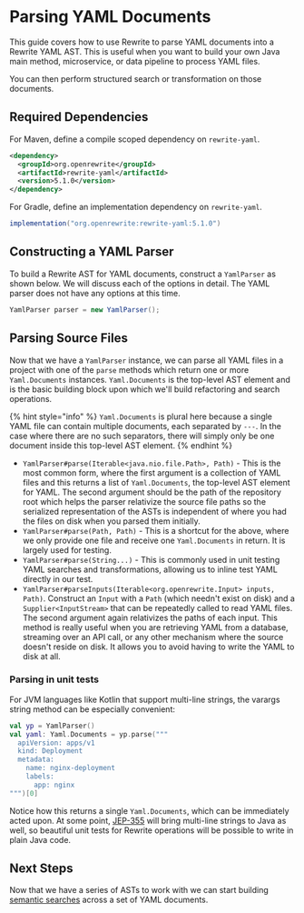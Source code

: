 # Parsing YAML Documents

This guide covers how to use Rewrite to parse YAML documents into a Rewrite YAML AST. This is useful when you want to build your own Java main method, microservice, or data pipeline to process YAML files.

You can then perform structured search or transformation on those documents.

## Required Dependencies

For Maven, define a compile scoped dependency on `rewrite-yaml`.

```xml
<dependency>
  <groupId>org.openrewrite</groupId>
  <artifactId>rewrite-yaml</artifactId>
  <version>5.1.0</version>
</dependency>
```

For Gradle, define an implementation dependency on `rewrite-yaml`.

```groovy
implementation("org.openrewrite:rewrite-yaml:5.1.0")
```

## Constructing a YAML Parser

To build a Rewrite AST for YAML documents, construct a `YamlParser` as shown below. We will discuss each of the options in detail. The YAML parser does not have any options at this time.

```java
YamlParser parser = new YamlParser();
```

## Parsing Source Files

Now that we have a `YamlParser` instance, we can parse all YAML files in a project with one of the `parse` methods which return one or more `Yaml.Documents` instances. `Yaml.Documents` is the top-level AST element and is the basic building block upon which we'll build refactoring and search operations.

{% hint style="info" %}
`Yaml.Documents` is plural here because a single YAML file can contain multiple documents, each separated by `---`. In the case where there are no such separators, there will simply only be one document inside this top-level AST element.
{% endhint %}

* `YamlParser#parse(Iterable<java.nio.file.Path>, Path)` - This is the most common form, where the first argument is a collection of YAML files and this returns a list of `Yaml.Documents`, the top-level AST element for YAML. The second argument should be the path of the repository root which helps the parser relativize the source file paths so the serialized representation of the ASTs is independent of where you had the files on disk when you parsed them initially.
* `YamlParser#parse(Path, Path)` - This is a shortcut for the above, where we only provide one file and receive one `Yaml.Documents` in return. It is largely used for testing.
* `YamlParser#parse(String...)` - This is commonly used in unit testing YAML searches and transformations, allowing us to inline test YAML directly in our test.
* `YamlParser#parseInputs(Iterable<org.openrewrite.Input> inputs, Path)`. Construct an `Input` with a `Path` \(which needn't exist on disk\) and a `Supplier<InputStream>` that can be repeatedly called to read YAML files. The second argument again relativizes the paths of each input. This method is really useful when you are retrieving YAML from a database, streaming over an API call, or any other mechanism where the source doesn't reside on disk. It allows you to avoid having to write the YAML to disk at all.

### Parsing in unit tests

For JVM languages like Kotlin that support multi-line strings, the varargs string method can be especially convenient:

```kotlin
val yp = YamlParser()
val yaml: Yaml.Documents = yp.parse("""
  apiVersion: apps/v1
  kind: Deployment
  metadata:
    name: nginx-deployment
    labels:
      app: nginx
""")[0]
```

Notice how this returns a single `Yaml.Documents`, which can be immediately acted upon. At some point, [JEP-355](https://openjdk.java.net/jeps/355) will bring multi-line strings to Java as well, so beautiful unit tests for Rewrite operations will be possible to write in plain Java code.

## Next Steps

Now that we have a series of ASTs to work with we can start building [semantic searches](semantic-search-for-yaml.md) across a set of YAML documents.

